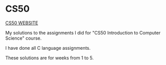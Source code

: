 # CS50

[CS50 WEBSITE](https://cs50.harvard.edu/x/2023/)

My solutions to the assignments I did for "CS50 Introduction to Computer Science" course.

I have done all C language assignments.

These solutions are for weeks from 1 to 5.
